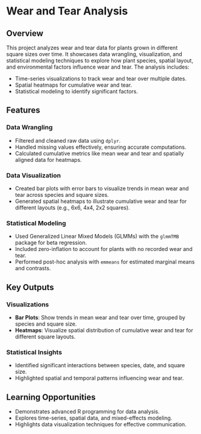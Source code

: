 # Wear and Tear Analysis

## Overview
This project analyzes wear and tear data for plants grown in different square sizes over time. It showcases data wrangling, visualization, and statistical modeling techniques to explore how plant species, spatial layout, and environmental factors influence wear and tear. The analysis includes:

- Time-series visualizations to track wear and tear over multiple dates.
- Spatial heatmaps for cumulative wear and tear.
- Statistical modeling to identify significant factors.

## Features

### Data Wrangling
- Filtered and cleaned raw data using `dplyr`.
- Handled missing values effectively, ensuring accurate computations.
- Calculated cumulative metrics like mean wear and tear and spatially aligned data for heatmaps.

### Data Visualization
- Created bar plots with error bars to visualize trends in mean wear and tear across species and square sizes.
- Generated spatial heatmaps to illustrate cumulative wear and tear for different layouts (e.g., 6x6, 4x4, 2x2 squares).

### Statistical Modeling
- Used Generalized Linear Mixed Models (GLMMs) with the `glmmTMB` package for beta regression.
- Included zero-inflation to account for plants with no recorded wear and tear.
- Performed post-hoc analysis with `emmeans` for estimated marginal means and contrasts.

## Key Outputs

### Visualizations
- **Bar Plots**: Show trends in mean wear and tear over time, grouped by species and square size.
- **Heatmaps**: Visualize spatial distribution of cumulative wear and tear for different square layouts.


### Statistical Insights
- Identified significant interactions between species, date, and square size.
- Highlighted spatial and temporal patterns influencing wear and tear.

## Learning Opportunities
- Demonstrates advanced R programming for data analysis.
- Explores time-series, spatial data, and mixed-effects modeling.
- Highlights data visualization techniques for effective communication.
